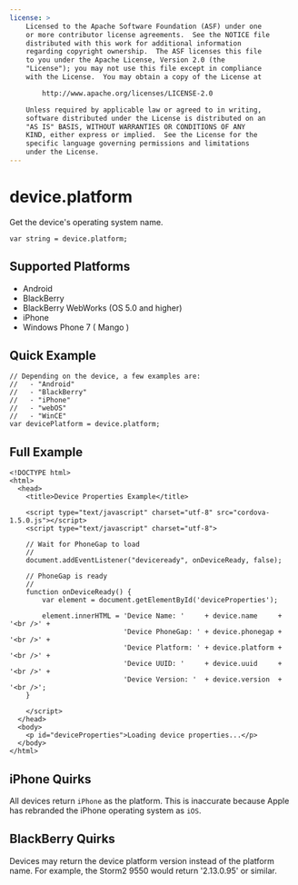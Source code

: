 ```yaml
---
license: >
    Licensed to the Apache Software Foundation (ASF) under one
    or more contributor license agreements.  See the NOTICE file
    distributed with this work for additional information
    regarding copyright ownership.  The ASF licenses this file
    to you under the Apache License, Version 2.0 (the
    "License"); you may not use this file except in compliance
    with the License.  You may obtain a copy of the License at

        http://www.apache.org/licenses/LICENSE-2.0

    Unless required by applicable law or agreed to in writing,
    software distributed under the License is distributed on an
    "AS IS" BASIS, WITHOUT WARRANTIES OR CONDITIONS OF ANY
    KIND, either express or implied.  See the License for the
    specific language governing permissions and limitations
    under the License.
---
```


device.platform
===============

Get the device's operating system name.

    var string = device.platform;

Supported Platforms
-------------------

- Android
- BlackBerry
- BlackBerry WebWorks (OS 5.0 and higher)
- iPhone
- Windows Phone 7 ( Mango )

Quick Example
-------------

    // Depending on the device, a few examples are:
    //   - "Android"
    //   - "BlackBerry"
    //   - "iPhone"
    //   - "webOS"
    //   - "WinCE"
    var devicePlatform = device.platform;

Full Example
------------

    <!DOCTYPE html>
    <html>
      <head>
        <title>Device Properties Example</title>

        <script type="text/javascript" charset="utf-8" src="cordova-1.5.0.js"></script>
        <script type="text/javascript" charset="utf-8">

        // Wait for PhoneGap to load
        //
        document.addEventListener("deviceready", onDeviceReady, false);

        // PhoneGap is ready
        //
        function onDeviceReady() {
            var element = document.getElementById('deviceProperties');
    
            element.innerHTML = 'Device Name: '     + device.name     + '<br />' + 
                                'Device PhoneGap: ' + device.phonegap + '<br />' + 
                                'Device Platform: ' + device.platform + '<br />' + 
                                'Device UUID: '     + device.uuid     + '<br />' + 
                                'Device Version: '  + device.version  + '<br />';
        }

        </script>
      </head>
      <body>
        <p id="deviceProperties">Loading device properties...</p>
      </body>
    </html>
    
iPhone Quirks
-------------

All devices return `iPhone` as the platform. This is inaccurate because Apple has rebranded the iPhone operating system as `iOS`.

BlackBerry Quirks
-----------------

Devices may return the device platform version instead of the platform name.  For example, the Storm2 9550 would return '2.13.0.95' or similar.